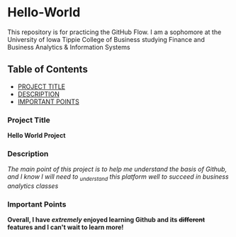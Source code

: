 # Hello-World
This repository is for practicing the GitHub Flow.
I am a sophomore at the University of Iowa Tippie College of Business studying Finance and Business Analytics & Information Systems
## Table of Contents
- [PROJECT TITLE](#Project-Title)
- [DESCRIPTION](#Description)
- [IMPORTANT POINTS](#Important-Points)

 ### Project Title
**Hello World Project**

### Description
_The main point of this project is to help me understand the basis of Github, and I know I will need to <sub>understand</sub> this platform well to succeed in business analytics classes_

### Important Points 

**Overall, I have _extremely_ enjoyed learning Github and its ~~different~~ features and I can't wait to learn more!**
